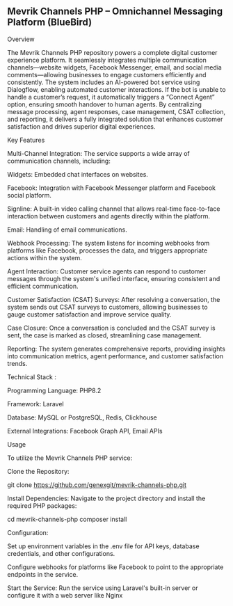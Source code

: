 ## Mevrik Channels PHP – Omnichannel Messaging Platform (BlueBird)

Overview

The Mevrik Channels PHP repository powers a complete digital customer experience platform. It seamlessly integrates multiple communication channels—website widgets, Facebook Messenger, email, and social media comments—allowing businesses to engage customers efficiently and consistently. The system includes an AI-powered bot service using Dialogflow, enabling automated customer interactions. If the bot is unable to handle a customer’s request, it automatically triggers a “Connect Agent” option, ensuring smooth handover to human agents. By centralizing message processing, agent responses, case management, CSAT collection, and reporting, it delivers a fully integrated solution that enhances customer satisfaction and drives superior digital experiences.

Key Features

Multi-Channel Integration: The service supports a wide array of communication channels, including:

Widgets: Embedded chat interfaces on websites.

Facebook: Integration with Facebook Messenger platform and Facebook social platform.

Signline: A built-in video calling channel that allows real-time face-to-face interaction between customers and agents directly within the platform.

Email: Handling of email communications.

Webhook Processing: The system listens for incoming webhooks from platforms like Facebook, processes the data, and triggers appropriate actions within the system.

Agent Interaction: Customer service agents can respond to customer messages through the system's unified interface, ensuring consistent and efficient communication.

Customer Satisfaction (CSAT) Surveys: After resolving a conversation, the system sends out CSAT surveys to customers, allowing businesses to gauge customer satisfaction and improve service quality.

Case Closure: Once a conversation is concluded and the CSAT survey is sent, the case is marked as closed, streamlining case management.

Reporting: The system generates comprehensive reports, providing insights into communication metrics, agent performance, and customer satisfaction trends.

Technical Stack :

Programming Language: PHP8.2

Framework: Laravel

Database: MySQL or PostgreSQL, Redis, Clickhouse

External Integrations: Facebook Graph API, Email APIs

Usage

To utilize the Mevrik Channels PHP service:

Clone the Repository:

git clone https://github.com/genexgit/mevrik-channels-php.git


Install Dependencies:
Navigate to the project directory and install the required PHP packages:

cd mevrik-channels-php
composer install


Configuration:

Set up environment variables in the .env file for API keys, database credentials, and other configurations.

Configure webhooks for platforms like Facebook to point to the appropriate endpoints in the service.


Start the Service:
Run the service using Laravel's built-in server or configure it with a web server like Nginx